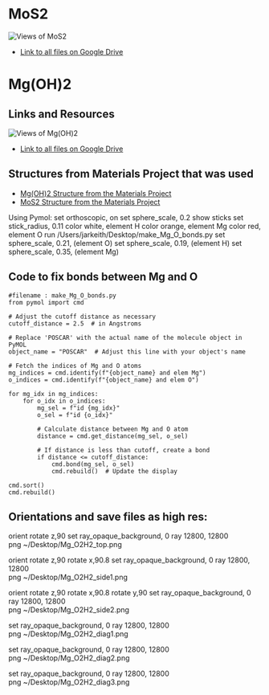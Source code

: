 # MoS2

![Views of MoS2](https://github.com/JaredKeithAveritt/Pymol_examples/blob/main/MoS2/MoS2.png)  
- [Link to all files on Google Drive](https://drive.google.com/drive/folders/16f-_w0aw-7A-QUvQAzcg7gblBw0ajrcG?usp=sharing)  



# Mg(OH)2

## Links and Resources

![Views of Mg(OH)2](https://github.com/JaredKeithAveritt/Pymol_examples/blob/main/Mg(OH)2/2L_Mg(OH)2.png)  

- [Link to all files on Google Drive](https://drive.google.com/drive/folders/16f-_w0aw-7A-QUvQAzcg7gblBw0ajrcG?usp=sharing)  


## Structures from Materials Project that was used 

- [Mg(OH)2 Structure from the Materials Project](https://next-gen.materialsproject.org/materials/mp-626143?formula=MgO2H2)  
- [MoS2 Structure from the Materials Project](https://next-gen.materialsproject.org/materials/mp-2815?formula=MoS2)  



Using Pymol:
set orthoscopic, on
set sphere_scale, 0.2
show sticks
set stick_radius, 0.11
color white, element H
color orange, element Mg
color red, element O
run /Users/jarkeith/Desktop/make_Mg_O_bonds.py
set sphere_scale, 0.21, (element O)
set sphere_scale, 0.19, (element H)
set sphere_scale, 0.35, (element Mg)

## Code to fix bonds between Mg and O


```
#filename : make_Mg_O_bonds.py
from pymol import cmd

# Adjust the cutoff distance as necessary
cutoff_distance = 2.5  # in Angstroms

# Replace 'POSCAR' with the actual name of the molecule object in PyMOL
object_name = "POSCAR"  # Adjust this line with your object's name

# Fetch the indices of Mg and O atoms
mg_indices = cmd.identify(f"{object_name} and elem Mg")
o_indices = cmd.identify(f"{object_name} and elem O")

for mg_idx in mg_indices:
    for o_idx in o_indices:
        mg_sel = f"id {mg_idx}"
        o_sel = f"id {o_idx}"
        
        # Calculate distance between Mg and O atom
        distance = cmd.get_distance(mg_sel, o_sel)
        
        # If distance is less than cutoff, create a bond
        if distance <= cutoff_distance:
            cmd.bond(mg_sel, o_sel)
            cmd.rebuild()  # Update the display

cmd.sort()
cmd.rebuild()

```

## Orientations and save files as high res:
orient
rotate z,90
set ray_opaque_background, 0
ray 12800, 12800  
png ~/Desktop/Mg_O2H2_top.png

orient
rotate z,90
rotate x,90.8
set ray_opaque_background, 0
ray 12800, 12800  
png ~/Desktop/Mg_O2H2_side1.png

orient
rotate z,90
rotate x,90.8
rotate y,90
set ray_opaque_background, 0
ray 12800, 12800  
png ~/Desktop/Mg_O2H2_side2.png

set ray_opaque_background, 0
ray 12800, 12800  
png ~/Desktop/Mg_O2H2_diag1.png

set ray_opaque_background, 0
ray 12800, 12800  
png ~/Desktop/Mg_O2H2_diag2.png

set ray_opaque_background, 0
ray 12800, 12800  
png ~/Desktop/Mg_O2H2_diag3.png
